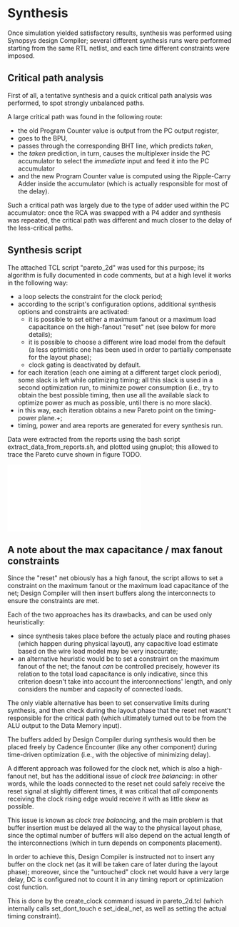 # Synthesis #

Once simulation yielded satisfactory results, synthesis was performed using Synopsys design Compiler; several different synthesis runs were performed starting from the same RTL netlist, and each time different constraints were imposed.

## Critical path analysis ##

First of all, a tentative synthesis and a quick critical path analysis was performed, to spot strongly unbalanced paths.

A large critical path was found in the following route:
- the old Program Counter value is output from the PC output register,
- goes to the BPU,
- passes through the corresponding BHT line, which predicts *taken*,
- the *taken* prediction, in turn, causes the multiplexer inside the PC accumulator to select the *immediate* input and feed it into the PC accumulator
- and the new Program Counter value is computed using the Ripple-Carry Adder inside the accumulator (which is actually responsible for most of the delay).

Such a critical path was largely due to the type of adder used within the PC accumulator: once the RCA was swapped with a P4 adder and synthesis was repeated, the critical path was different and much closer to the delay of the less-critical paths.

## Synthesis script ##

The attached TCL script "pareto_2d" was used for this purpose; its algorithm is fully documented in code comments, but at a high level it works in the following way:

- a loop selects the constraint for the clock period;
- according to the script's configuration options, additional synthesis options and constraints are activated:
    - it is possible to set either a maximum fanout or a maximum load capacitance on the high-fanout "reset" net (see below for more details);
    - it is possible to choose a different wire load model from the default (a less optimistic one has been used in order to partially compensate for the layout phase);
    - clock gating is deactivated by default.
- for each iteration (each one aiming at a different target clock period), some slack is left while optimizing timing; all this slack is used in a second optimization run, to minimize power consumption (i.e., try to obtain the best possible timing, then use all the available slack to optimize power as much as possible, until there is no more slack).
- in this way, each iteration obtains a new Pareto point on the timing-power plane.+;
- timing, power and area reports are generated for every synthesis run.

Data were extracted from the reports using the bash script extract_data_from_reports.sh, and plotted using gnuplot; this allowed to trace the Pareto curve shown in figure TODO.

![Pareto curve - clock period VS total power](./pareto.pdf)

## A note about the max capacitance / max fanout constraints ##

Since the "reset" net obiously has a high fanout, the script allows to set a constraint on the maximum fanout or the maximum load capacitance of the net; Design Compiler will then insert buffers along the interconnects to ensure the constraints are met.

Each of the two approaches has its drawbacks, and can be used only heuristically:

- since synthesis takes place before the actualy place and routing phases (which happen during physical layout), any capacitive load estimate based on the wire load model may be very inaccurate;
- an alternative heuristic would be to set a constraint on the maximum fanout of the net; the fanout *can* be controlled precisely, however its relation to the total load capacitance is only indicative, since this criterion doesn't take into account the interconnections' length, and only considers the number and capacity of connected loads.

The only viable alternative has been to set conservative limits during synthesis, and then check during the layout phase that the reset net wasnt't responsible for the critical path (which ultimately turned out to be from the ALU output to the Data Memory input).

The buffers added by Design Compiler during synthesis would then be placed freely by Cadence Encounter (like any other component) during time-driven optimization (i.e., with the objective of minimizing delay).

A different approach was followed for the clock net, which is also a high-fanout net, but has the additional issue of *clock tree balancing*: in other words, while the loads connected to the reset net could safely receive the reset signal at slightly different times, it was critical that *all* components receiving the clock rising edge would receive it with as little skew as possible.

This issue is known as *clock tree balancing*, and the main problem is that buffer insertion must be delayed all the way to the physical layout phase, since the optimal number of buffers will also depend on the actual length of the interconnections (which in turn depends on components placement).

In order to achieve this, Design Compiler is instructed not to insert any buffer on the clock net (as it will be taken care of later during the layout phase); moreover, since the "untouched" clock net would have a very large delay, DC is configured not to count it in any timing report or optimization cost function.

This is done by the create_clock command issued in pareto_2d.tcl (which internally calls set_dont_touch e set_ideal_net, as well as setting the actual timing constraint).

